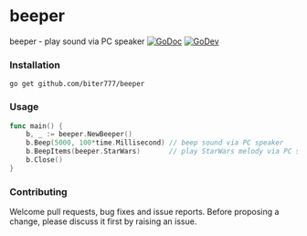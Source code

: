 # beeper
beeper - play sound via PC speaker
[![GoDoc](https://godoc.org/github.com/biter777/beeper?status.svg)](https://godoc.org/github.com/biter777/beeper)
[![GoDev](https://img.shields.io/badge/godev-reference-5b77b3)](https://pkg.go.dev/github.com/biter777/beeper?tab=doc)


### Installation

    go get github.com/biter777/beeper

### Usage
```go
func main() {
	b, _ := beeper.NewBeeper()
	b.Beep(5000, 100*time.Millisecond) // beep sound via PC speaker
	b.BeepItems(beeper.StarWars)       // play StarWars melody via PC speaker :)
	b.Close()
}
```

### Contributing

 Welcome pull requests, bug fixes and issue reports.
 Before proposing a change, please discuss it first by raising an issue.
